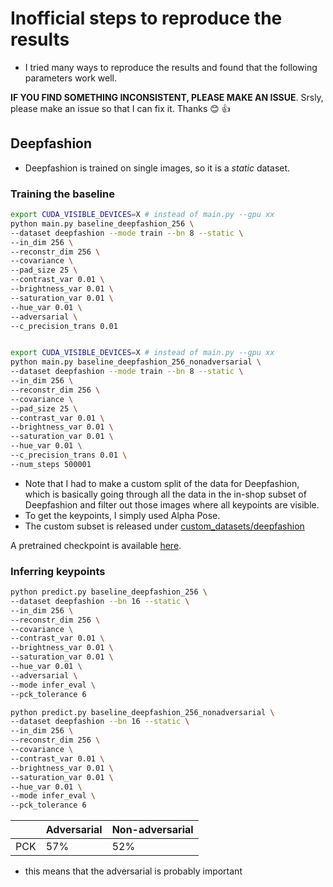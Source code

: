 # Inofficial steps to reproduce the results

* I tried many ways to reproduce the results and found that the following parameters work well.


**IF YOU FIND SOMETHING INCONSISTENT, PLEASE MAKE AN ISSUE**. 
Srsly, please make an issue so that I can fix it. Thanks :blush: :thumbsup:


## Deepfashion

* Deepfashion is trained on single images, so it is a *static* dataset.


### Training the baseline
```bash
export CUDA_VISIBLE_DEVICES=X # instead of main.py --gpu xx
python main.py baseline_deepfashion_256 \
--dataset deepfashion --mode train --bn 8 --static \
--in_dim 256 \
--reconstr_dim 256 \
--covariance \
--pad_size 25 \
--contrast_var 0.01 \
--brightness_var 0.01 \
--saturation_var 0.01 \
--hue_var 0.01 \
--adversarial \
--c_precision_trans 0.01


export CUDA_VISIBLE_DEVICES=X # instead of main.py --gpu xx
python main.py baseline_deepfashion_256_nonadversarial \
--dataset deepfashion --mode train --bn 8 --static \
--in_dim 256 \
--reconstr_dim 256 \
--covariance \
--pad_size 25 \
--contrast_var 0.01 \
--brightness_var 0.01 \
--saturation_var 0.01 \
--hue_var 0.01 \
--c_precision_trans 0.01 \
--num_steps 500001
```

* Note that I had to make a custom split of the data for Deepfashion, which is basically going through all the data in the 
in-shop subset of Deepfashion and filter out those images where all keypoints are visible.
* To get the keypoints, I simply used Alpha Pose.
* The custom subset is released under [custom_datasets/deepfashion](custom_datasets/deepfashion/README.md)


A pretrained checkpoint is available [here](https://heibox.uni-heidelberg.de/f/c2e7b6a77f2f4736a01f/?dl=1).



### Inferring keypoints

```bash
python predict.py baseline_deepfashion_256 \
--dataset deepfashion --bn 16 --static \
--in_dim 256 \
--reconstr_dim 256 \
--covariance \
--contrast_var 0.01 \
--brightness_var 0.01 \
--saturation_var 0.01 \
--hue_var 0.01 \
--adversarial \
--mode infer_eval \
--pck_tolerance 6
```


```bash
python predict.py baseline_deepfashion_256_nonadversarial \
--dataset deepfashion --bn 16 --static \
--in_dim 256 \
--reconstr_dim 256 \
--covariance \
--contrast_var 0.01 \
--brightness_var 0.01 \
--saturation_var 0.01 \
--hue_var 0.01 \
--mode infer_eval \
--pck_tolerance 6
```


|     | Adversarial | Non-adversarial |
| --- | ----------- | -------------- |
| PCK | 57%         | 52%            |

* this means that the adversarial is probably important